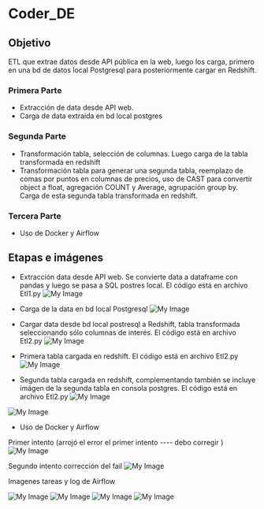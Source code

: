 # Coder_DE

## Objetivo

ETL que extrae datos desde API pública en la web, luego los carga, primero en una bd de datos local Postgresql para posteriormente cargar en Redshift.

### Primera Parte

* Extracción de data desde API web.
* Carga de data extraída en bd local postgres

### Segunda Parte

* Transformación tabla, selección de columnas. Luego carga de la tabla transformada en redshift
* Transformación tabla para generar una segunda tabla, reemplazo de comas por puntos en columnas de precios, uso de CAST para convertir object a float, agregación COUNT y Average, agrupación group by. Carga de esta segunda tabla transformada en redshift.

### Tercera Parte

* Uso de Docker y Airflow

## Etapas e imágenes

* Extracción data desde API web. Se convierte data a dataframe con pandas y luego se pasa a SQL postres local. El código está en archivo Etl1.py
![My Image](codigoPy_carga_en_postgre.png)

* Carga de la data en bd local Postgresql
![My Image](carga_en_postgre.png)

* Cargar data desde bd local postresql a Redshift, tabla transformada seleccionando sólo columnas de interés. El código está en archivo Etl2.py
![My Image](etl_cargaRedshift_ok.png)

* Primera tabla cargada en redshift. El código está en archivo Etl2.py
![My Image](redshift_img_datosCargados.png)

* Segunda tabla cargada en redshift, complementando también se incluye imágen de la segunda tabla en consola postgres. El código está en archivo Etl2.py
![My Image](tabla_transform_redshift.png)

![My Image](tabla_transform_postgre.png)

* Uso de Docker y Airflow

Primer intento (arrojó el error el primer intento ---- debo corregir )
![My Image](DCompose_fail.png)

Segundo intento corrección del fail
![My Image](img_22jun/AirflowDags.png)

Imagenes tareas y log de Airflow

![My Image](img_22jun/af_dag1.png)
![My Image](img_22jun/af_dag1_log.png)
![My Image](img_22jun/af_dag2.png)
![My Image](img_22jun/af_dag2_log.png)

